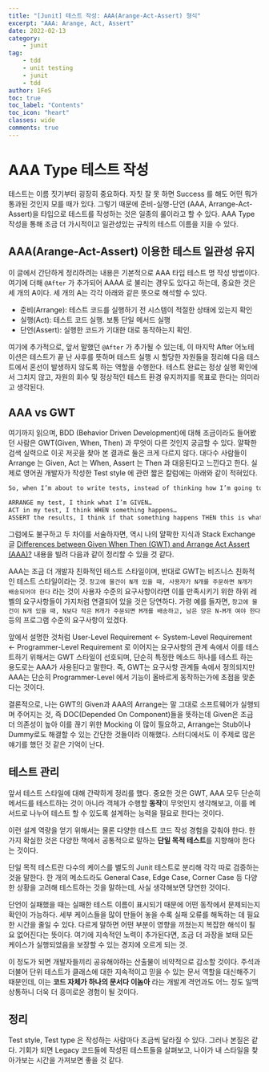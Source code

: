 ```yaml
---
title: "[Junit] 테스트 작성: AAA(Arange-Act-Assert) 형식"
excerpt: "AAA: Arange, Act, Assert"
date: 2022-02-13
category:
    - junit
tag:
    - tdd
    - unit testing
    - junit
    - tdd
author: 1FeS
toc: true
toc_label: "Contents"
toc_icon: "heart"
classes: wide
comments: true
---
```


# AAA Type 테스트 작성

테스트는 이름 짓기부터 굉장히 중요하다. 자칫 잘 못 하면 Success 를 해도 어떤 뭐가 통과된 것인지 모를 때가 있다. 그렇기 때문에 준비-실행-단언 (AAA, Arrange-Act-Assert)을 타입으로 테스트를 작성하는 것은 일종의 룰이라고 할 수 있다. AAA Type 작성을 통해 조금 더 가시적이고 일관성있는 규칙의 테스트 이름을 지을 수 있다. 

## AAA(Arange-Act-Assert) 이용한 테스트 일관성 유지

이 글에서 간단하게 정리하려는 내용은 기본적으로 AAA 타입 테스트 명 작성 방법이다. 여기에 더해 `@After` 가 추가되어 AAAA 로 불리는 경우도 있다고 하는데, 중요한 것은 세 개의 A이다. 세 개의 A는 각각 아래와 같은 뜻으로 해석할 수 있다.

- 준비(Arrange): 테스트 코드를 실행하기 전 시스템이 적절한 상태에 있는지 확인
- 실행(Act): 테스트 코드 실행. 보통 단일 메서드 실행
- 단언(Assert): 실행한 코드가 기대한 대로 동작하는지 확인.
 
여기에 추가적으로, 앞서 말했던 `@After` 가 추가될 수 있는데, 이 마지막 After 어노테이션은 테스트가 끝 난 사후를 뜻하며 테스트 실행 시 할당한 자원들을 정리해 다음 테스트에서 혼선이 발생하지 않도록 하는 역할을 수행한다. 테스트 완료는 정상 실행 확인에서 그치지 않고, 자원의 회수 및 정상적인 테스트 환경 유지까지를 목표로 한다는 의미라고 생각된다.

## AAA vs GWT

여기까지 읽으며, BDD (Behavior Driven Development)에 대해 조금이라도 들어봤던 사람은 GWT(Given, When, Then) 과 무엇이 다른 것인지 궁금할 수 있다. 얄팍한 검색 실력으로 이곳 저곳을 찾아 본 결과로 둘은 크게 다르지 않다. 대다수 사람들이 Arrange 는 Given, Act 는 When, Assert 는 Then 과 대응된다고 느낀다고 한다. 실제로 영어권 개발자가 작성한 Test style 에 관련 짧은 칼럼에는 아래와 같이 적혀있다.

```txt
So, when I’m about to write tests, instead of thinking how I’m going to…

ARRANGE my test, I think what I’m GIVEN…
ACT in my test, I think WHEN something happens…
ASSERT the results, I think if that something happens THEN this is what I expect as the outcome.
```

그럼에도 불구하고 두 차이를 서술하자면, 역시 나의 얄팍한 지식과 Stack Exchange 글 [Differences between Given When Then (GWT) and Arrange Act Assert (AAA)?](https://softwareengineering.stackexchange.com/questions/308160/differences-between-given-when-then-gwt-and-arrange-act-assert-aaa) 내용을 빌려 다음과 같이 정리할 수 있을 것 같다.

AAA는 조금 더 개발자 친화적인 테스트 스타일이며, 반대로 GWT는 비즈니스 친화적인 테스트 스타일이라는 것. `창고에 물건이 N개 있을 때, 사용자가 N개를 주문하면 N개가 배송되어야 한다` 라는 것이 사용자 수준의 요구사항이라면 이를 만족시키기 위한 하위 레벨의 요구사항들이 가지처럼 연결되어 있을 것은 당연하다. 가령 예를 들자면, `창고에 물건이 N개 있을 때, N보다 작은 M개가 주문되면 M개를 배송하고, 남은 양은 N-M개 여야 한다` 등의 프로그램 수준의 요구사항이 있겠다.

앞에서 설명한 것처럼 User-Level Requirement ← System-Level Requirement ← Programmer-Level Requirement 로 이어지는 요구사항의 관계 속에서 이를 테스트하기 위해서는 GWT 스타일이 선호되며, 단순히 특정한 메소드 하나를 테스트 하는 용도로는 AAA가 사용된다고 말한다. 즉, GWT는 요구사항 관계들 속에서 정의되지만 AAA는 단순히 Programmer-Level 에서 기능이 올바르게 동작하는가에 초점을 맞춘다는 것이다.

결론적으로, 나는 GWT의 Given과 AAA의 Arrange는 말 그대로 소프트웨어가 실행되며 주어지는 것, 즉 DOC(Depended On Component)들을 뜻하는데 Given은 조금 더 의존성이 높아 이를 끊기 위한 Mocking 이 많이 필요하고, Arrange는 Stub이나 Dummy로도 해결할 수 있는 간단한 것들이라 이해했다. 스터디에서도 이 주제로 많은 얘기를 했던 것 같은 기억이 난다. 

## 테스트 관리

앞서 테스트 스타일에 대해 간략하게 정리를 했다. 중요한 것은 GWT, AAA 모두 단순히 메서드를 테스트하는 것이 아니라 객체가 수행할 **동작**이 무엇인지 생각해보고, 이를 메서드로 나누어 테스트 할 수 있도록 설계하는 능력을 필요로 한다는 것이다. 

이런 설계 역량을 얻기 위해서는 물론 다양한 테스트 코드 작성 경험을 갖춰야 한다. 한 가지 확실한 것은 다양한 책에서 공통적으로 말하는 **단일 목적 테스트**를 지향해야 한다는 것이다.

단일 목적 테스트란 다수의 케이스를 별도의 Junit 테스트로 분리해 각각 따로 검증하는 것을 말한다. 한 개의 메소드라도 General Case, Edge Case, Corner Case 등 다양한 상황을 고려해 테스트하는 것을 말하는데, 사실 생각해보면 당연한 것이다.

단언이 실패했을 때는 실패한 테스트 이름이 표시되기 때문에 어떤 동작에서 문제되는지 확인이 가능하다. 세부 케이스들을 많이 만들어 놓을 수록 실패 오류를 해독하는 데 필요한 시간을 줄일 수 있다. 다르게 말하면 어떤 부분이 영향을 끼쳤는지 복잡한 해석이 필요 없어진다는 뜻이다. 여기에 지속적인 노력이 추가된다면, 조금 더 과장을 보태 모든 케이스가 실행되었음을 보장할 수 있는 경지에 오르게 되는 것.

이 정도가 되면 개발자들끼리 공유해야하는 산출물이 비약적으로 감소할 것이다. 주석과 더불어 단위 테스트가 클래스에 대한 지속적이고 믿을 수 있는 문서 역할을 대신해주기 때문인데, 이는 **코드 자체가 하나의 문서다 이놈아** 라는 개발계 격언과도 어느 정도 일맥상통하니 더욱 더 흥미로운 경험이 될 것이다. 

## 정리

Test style, Test type 은 작성하는 사람마다 조금씩 달라질 수 있다. 그러나 본질은 같다. 기회가 되면 Legacy 코드들에 작성된 테스트들을 살펴보고, 나아가 내 스타일을 찾아가보는 시간을 가져보면 좋을 것 같다.